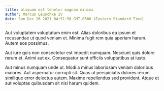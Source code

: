 ```yaml
---
title: aliquam est tenetur magnam minima
author: Marcus Leuschke IV
date: Sun Dec 26 2021 04:51:58 GMT-0500 (Eastern Standard Time)
---
```

Aut voluptatem voluptatum enim est. Alias doloribus ea ipsum et recusandae ut quod veniam et. Minima fugit rem quia aperiam harum. Autem eos possimus.

 Aut iure quis non consectetur est impedit numquam. Nesciunt quis dolore rerum et. Animi aut ex. Consequatur sunt officiis voluptatibus at iusto.

 Aut minus numquam unde ut. Modi a minus laboriosam veniam doloribus maiores. Aut aspernatur corrupti sit. Quas ut perspiciatis dolores rerum similique error delectus autem. Maxime repellendus sed provident. Atque et aut voluptas quibusdam sit nisi harum quidem.